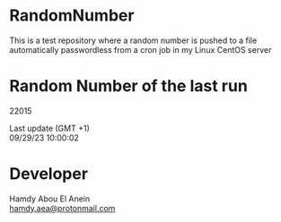 # RandomNumber    
This is a test repository where a random number is pushed to a file automatically passwordless from a cron job in my Linux CentOS server    
# Random Number of the last run   
22015
      
Last update (GMT +1)    
09/29/23 10:00:02
# Developer    
Hamdy Abou El Anein   
hamdy.aea@protonmail.com
